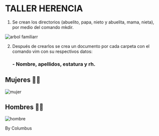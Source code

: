 # TALLER HERENCIA

 
1. Se crean los directorios (abuelito, papa, nieto y abuelita, mama, nieta), por medio del comando mkdir.




![arbol familiarr](https://user-images.githubusercontent.com/100176897/163726110-3b18750c-d567-4f1c-9c2e-87d7cec5999e.png)




2.	Después de crearlos se crea un documento por cada carpeta con el comando vim con su respectivos datos:
     ### - Nombre, apellidos, estatura y rh.


## Mujeres 👩🏽

![mujer](https://user-images.githubusercontent.com/100176897/163726461-6d663508-017b-4a76-b404-534fb356d88a.png)


## Hombres 👨🏽



![hombre](https://user-images.githubusercontent.com/100176897/163726574-e2b479e1-9294-4e4f-ae0c-2c0a1fcd57f5.png)


By Columbus
